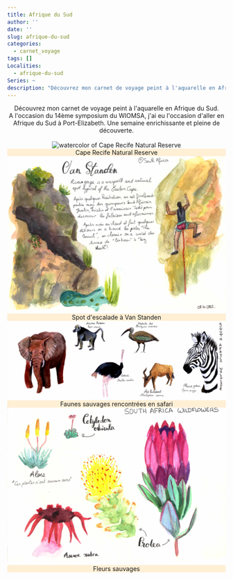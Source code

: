 ```yaml
---
title: Afrique du Sud
author: ''
date: ''
slug: afrique-du-sud
categories:
  - carnet_voyage
tags: []
Localities: 
  - afrique-du-sud
Series: ~
description: "Découvrez mon carnet de voyage peint à l'aquarelle en Afrique du Sud. Chaque page capture la beauté sauvage et la culture riche de ce pays, vous invitant à partager mon aventure artistique."
---
```

<center> 
Découvrez mon carnet de voyage peint à l'aquarelle en Afrique du Sud. 
<br>
A l'occasion du 14ème symposium du WIOMSA, j'ai eu l'occasion d'aller en Afrique du Sud à Port-Elizabeth. Une semaine enrichissante et pleine de découverte.

<br>
<br>
<div class="container-fluid p-6 mx-auto grid grid-cols-1 md:grid-cols-2 lg:grid-cols-2 gap-8">
  <div class='row justify-content-center'>
    <div class="carnet_card">
      <div class="featured_img">
        <img src="SouthAfrica_cape_recife.png" alt="watercolor of Cape Recife Natural Reserve"/></div>
      <div class="featured_txt" style="background-color: papayawhip">Cape Recife Natural Reserve</div>
    </div>
    <div class="carnet_card">
      <div class="featured_img">
        <img src="SouthAfrica_VanStanden.jpg" alt="watercolor of a climbing day in Van standen"/></div>
      <div class="featured_txt" style="background-color: papayawhip">Spot d'escalade à Van Standen</div>
    </div>
        <div class="carnet_2p_card">
      <div class="featured_img">
        <img src="DoublePage_ASAnimaux.jpg" alt="Aquarelles des animaux de la savane d'Afrique du Sud"/></div>
      <div class="featured_txt" style="background-color: papayawhip">Faunes sauvages rencontrées en safari</div>
    </div>
    <div class="carnet_card">
      <div class="featured_img">
        <img src="SouthAfrica_Wildflowers.jpg" alt="Fleurs sauvages d'Afrique du Sud à l'aquarelle"/></div>
      <div class="featured_txt" style="background-color: papayawhip">Fleurs sauvages</div>
    </div>
  </div>
</div>
